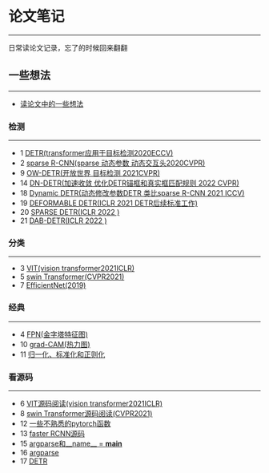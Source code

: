 # 论文笔记
***

日常读论文记录，忘了的时候回来翻翻

## 一些想法
***
- [读论文中的一些想法](https://github.com/wmhwmh521/reading-paper/blob/main/idea/idea.md)

### 检测
***

- 1 [DETR(transformer应用于目标检测2020ECCV)](https://github.com/wmhwmh521/reading-paper/blob/main/paper/DETR/DETR.md)
- 2 [sparse R-CNN(sparse 动态参数 动态交互头2020CVPR)](https://github.com/wmhwmh521/reading-paper/blob/main/paper/sparse%20R-CNN/sparse%20R-CNN.md)
- 9 [OW-DETR(开放世界 目标检测 2021CVPR)](https://github.com/wmhwmh521/reading-paper/blob/main/paper/OW-DETR/readme.md)
- 14 [DN-DETR(加速收敛 优化DETR锚框和真实框匹配规则 2022 CVPR)](https://github.com/wmhwmh521/reading-paper/blob/main/paper/DN-DETR/DN-DETR.md)
- 18 [Dynamic DETR(动态修改参数DETR 类比sparse R-CNN 2021 ICCV)](https://github.com/wmhwmh521/reading-paper/blob/main/paper/Dynamic%20DETR/Dynamic%20DETR.md)
- 19 [DEFORMABLE DETR(ICLR 2021 DETR后续标准工作)](https://github.com/wmhwmh521/reading-paper/blob/main/paper/DEFORMABLE%20DETR/DEFORMABLE%20DETR.md)
- 20 [SPARSE DETR(ICLR 2022 )](https://github.com/wmhwmh521/reading-paper/blob/main/paper/SPARSE%20DETR/SPARSE%20DETR.md)
- 21 [DAB-DETR(ICLR 2022 )](https://github.com/wmhwmh521/reading-paper/blob/main/paper/DAB-DETR/DAB-DETR.md)
### 分类
***

- 3 [VIT(vision transformer2021ICLR)](https://github.com/wmhwmh521/reading-paper/blob/main/paper/VIT/VIT.md)
- 5 [swin Transformer(CVPR2021)](https://github.com/wmhwmh521/reading-paper/blob/main/paper/swin%20transformer/swin%20transformer.md)
- 7 [EfficientNet(2019)](https://github.com/wmhwmh521/reading-paper/blob/main/paper/EfficientNet/EfficientNet.md)
### 经典
***

- 4 [FPN(金字塔特征图)](https://github.com/wmhwmh521/reading-paper/blob/main/paper/FPN/FPN.md)
- 10 [grad-CAM(热力图)](https://github.com/wmhwmh521/reading-paper/blob/main/paper/grad-CAM/readme.md)
- 11 [归一化、标准化和正则化](https://github.com/wmhwmh521/reading-paper/tree/main/paper/(Normalization%20and%20Regularization))
### 看源码
***

- 6 [VIT源码阅读(vision transformer2021ICLR)](https://github.com/wmhwmh521/reading-paper/blob/main/paper/VIT/code/readme.md)
- 8 [swin Transformer源码阅读(CVPR2021)](https://github.com/wmhwmh521/reading-paper/blob/main/paper/swin%20transformer/code/readme.md)
- 12 [一些不熟悉的pytorch函数](https://github.com/wmhwmh521/reading-paper/tree/main/paper/pytorch%E5%87%BD%E6%95%B0%EF%BC%88%E4%B8%8D%E7%86%9F%E6%82%89%E7%9A%84%EF%BC%89)
- 13 [faster RCNN源码](https://github.com/wmhwmh521/reading-paper/tree/main/paper/faster%20RCNN)
- 15 [argparse和__name__ = __main__](https://blog.csdn.net/qq_41731861/article/details/120827681)
- 16 [argparse](https://docs.python.org/zh-cn/3.6/howto/argparse.html#id1)
- 17 [DETR](https://github.com/wmhwmh521/reading-paper/blob/main/paper/DETR/DETRcode.md)
